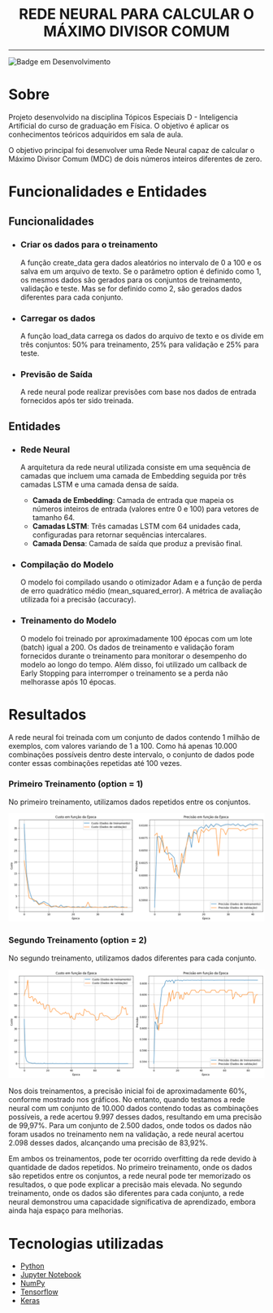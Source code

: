 <h1 align="center">
  REDE NEURAL PARA CALCULAR O MÁXIMO DIVISOR COMUM
</h1>

<hr>

![Badge em Desenvolvimento](http://img.shields.io/static/v1?label=STATUS&message=Completo&color=GREEN&style=for-the-badge)

# Sobre

 Projeto desenvolvido na disciplina Tópicos Especiais D - Inteligencia Artificial do curso de graduação em Física. O objetivo é aplicar os conhecimentos teóricos adquiridos em sala de aula.

 O objetivo principal foi desenvolver uma Rede Neural capaz de calcular o Máximo Divisor Comum (MDC) de dois números inteiros diferentes de zero.

# Funcionalidades e Entidades

## Funcionalidades
- ### Criar os dados para o treinamento
  A função create_data gera dados aleatórios no intervalo de 0 a 100 e os salva em um arquivo de texto. Se o parâmetro option é definido como 1, os mesmos dados são gerados para os conjuntos de treinamento, validação e teste. Mas se for definido como 2, são gerados dados diferentes para cada conjunto.

- ### Carregar os dados
  A função load_data carrega os dados do arquivo de texto e os divide em três conjuntos: 50% para treinamento, 25% para validação e 25% para teste.

- ### Previsão de Saída 
  A rede neural pode realizar previsões com base nos dados de entrada fornecidos após ter sido treinada.

## Entidades
- ### Rede Neural
  A arquitetura da rede neural utilizada consiste em uma sequência de camadas que incluem uma camada de Embedding seguida por três camadas LSTM e uma camada densa de saída.

  - **Camada de Embedding**: Camada de entrada que mapeia os números inteiros de entrada (valores entre 0 e 100) para vetores de tamanho 64.
  - **Camadas LSTM**: Três camadas LSTM com 64 unidades cada, configuradas para retornar sequências intercalares.
  - **Camada Densa**: Camada de saída que produz a previsão final.

- ### Compilação do Modelo
  O modelo foi compilado usando o otimizador Adam e a função de perda de erro quadrático médio (mean_squared_error). A métrica de   avaliação utilizada foi a precisão (accuracy).

- ### Treinamento do Modelo
  O modelo foi treinado por aproximadamente 100 épocas com um lote (batch) igual a 200. Os dados de treinamento e validação foram fornecidos durante o treinamento para monitorar o desempenho do modelo ao longo do tempo. Além disso, foi utilizado um callback de Early Stopping para interromper o treinamento se a perda não melhorasse após 10 épocas.

# Resultados

A rede neural foi treinada com um conjunto de dados contendo 1 milhão de exemplos, com valores variando de 1 a 100. Como há apenas 10.000 combinações possíveis dentro deste intervalo, o conjunto de dados pode conter essas combinações repetidas até 100 vezes.

### Primeiro Treinamento (option = 1)
No primeiro treinamento, utilizamos dados repetidos entre os conjuntos. 

![Imagem](img/graph%20dados%20iguais.png)

### Segundo Treinamento (option = 2)
No segundo treinamento, utilizamos dados diferentes para cada conjunto.

![Imagem2](img/graph%20dados%20diferentes.png)

Nos dois treinamentos, a precisão inicial foi de aproximadamente 60%, conforme mostrado nos gráficos. No entanto, quando testamos a rede neural com um conjunto de 10.000 dados contendo todas as combinações possíveis, a rede acertou 9.997 desses dados, resultando em uma precisão de 99,97%. Para um conjunto de 2.500 dados, onde todos os dados não foram usados no treinamento nem na validação, a rede neural acertou 2.098 desses dados, alcançando uma precisão de 83,92%.

Em ambos os treinamentos, pode ter ocorrido overfitting da rede devido à quantidade de dados repetidos. No primeiro treinamento, onde os dados são repetidos entre os conjuntos, a rede neural pode ter memorizado os resultados, o que pode explicar a precisão mais elevada. No segundo treinamento, onde os dados são diferentes para cada conjunto, a rede neural demonstrou uma capacidade significativa de aprendizado, embora ainda haja espaço para melhorias.

# Tecnologias utilizadas

- [Python](https://www.python.org)
- [Jupyter Notebook](https://jupyter.org)
- [NumPy](https://numpy.org)
- [Tensorflow](https://www.tensorflow.org)
- [Keras](https://keras.io)
